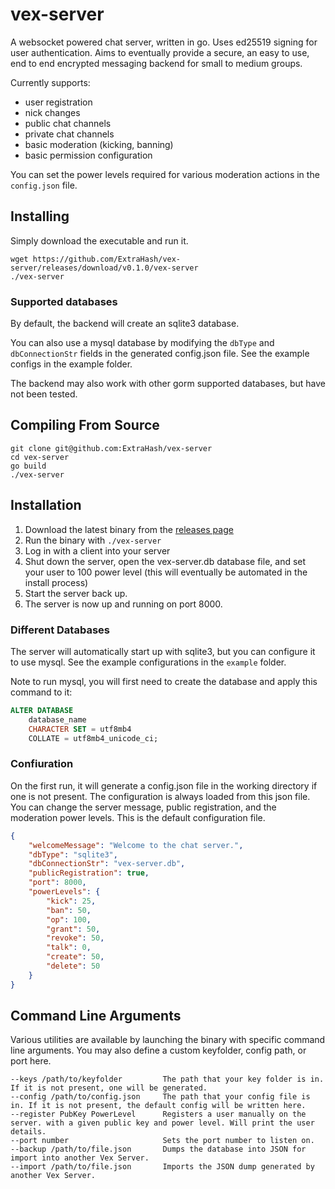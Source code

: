 # vex-server

A websocket powered chat server, written in go. Uses ed25519 signing for user authentication. Aims to eventually provide a secure, an easy to use, end to end encrypted messaging backend for small to medium groups.

Currently supports:

- user registration
- nick changes
- public chat channels
- private chat channels
- basic moderation (kicking, banning)
- basic permission configuration

You can set the power levels required for various moderation actions in the `config.json` file.

## Installing

Simply download the executable and run it.

```
wget https://github.com/ExtraHash/vex-server/releases/download/v0.1.0/vex-server
./vex-server
```

### Supported databases

By default, the backend will create an sqlite3 database. 

You can also use a mysql database by modifying the `dbType` and `dbConnectionStr` fields in the generated config.json file. See the example configs in the example folder.

The backend may also work with other gorm supported databases, but have not been tested.

## Compiling From Source

```
git clone git@github.com:ExtraHash/vex-server
cd vex-server
go build
./vex-server
```

## Installation

1. Download the latest binary from the [releases page](https://github.com/ExtraHash/vex-server/releases)
2. Run the binary with `./vex-server`
3. Log in with a client into your server
4. Shut down the server, open the vex-server.db database file, and set your user to 100 power level (this will eventually be automated in the install process)
5. Start the server back up.
6. The server is now up and running on port 8000.

### Different Databases

The server will automatically start up with sqlite3, but you can configure it to use mysql. See the example configurations in the `example` folder.

Note to run mysql, you will first need to create the database and apply this command to it:

```sql
ALTER DATABASE
    database_name
    CHARACTER SET = utf8mb4
    COLLATE = utf8mb4_unicode_ci;
```

### Confiuration

On the first run, it will generate a config.json file in the working directory if one is not present. The configuration is always loaded from this json file. You can change the server message, public registration, and the moderation power levels. This is the default configuration file.

```json
{
    "welcomeMessage": "Welcome to the chat server.",
    "dbType": "sqlite3",
    "dbConnectionStr": "vex-server.db",
    "publicRegistration": true,
    "port": 8000,
    "powerLevels": {
        "kick": 25,
        "ban": 50,
        "op": 100,
        "grant": 50,
        "revoke": 50,
        "talk": 0,
        "create": 50,
        "delete": 50
    }
}
```

## Command Line Arguments

Various utilities are available by launching the binary with specific command line arguments. You may also define a custom keyfolder, config path, or port here.

```
--keys /path/to/keyfolder         The path that your key folder is in. If it is not present, one will be generated.
--config /path/to/config.json     The path that your config file is in. If it is not present, the default config will be written here.
--register PubKey PowerLevel      Registers a user manually on the server. with a given public key and power level. Will print the user details.
--port number                     Sets the port number to listen on.
--backup /path/to/file.json       Dumps the database into JSON for import into another Vex Server.
--import /path/to/file.json       Imports the JSON dump generated by another Vex Server.
```
